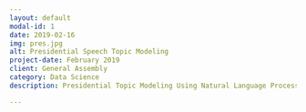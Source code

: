 ```yaml
---
layout: default
modal-id: 1
date: 2019-02-16
img: pres.jpg
alt: Presidential Speech Topic Modeling
project-date: February 2019
client: General Assembly
category: Data Science
description: Presidential Topic Modeling Using Natural Language Processing

---
```

